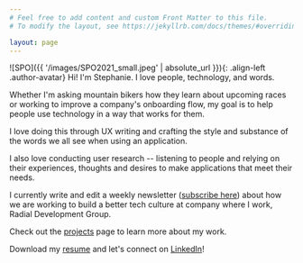 ```yaml
---
# Feel free to add content and custom Front Matter to this file.
# To modify the layout, see https://jekyllrb.com/docs/themes/#overriding-theme-defaults

layout: page
---
```

![SPO]({{ '/images/SPO2021_small.jpeg' | absolute_url }}){: .align-left .author-avatar}
Hi! I'm Stephanie. I love people, technology, and words.

Whether I'm asking mountain bikers how they learn about upcoming races or working to improve a company's onboarding flow, my goal is to help people use technology in a way that works for them.

I love doing this through UX writing and crafting the style and substance of the words we all see when using an application.

I also love conducting user research -- listening to people and relying on their experiences, thoughts and desires to make applications that meet their needs.

I currently write and edit a weekly newsletter (<a href="https://www.getrevue.co/profile/radial" target="_blank">subscribe here</a>) about how we are working to build a better tech culture at company where I work, Radial Development Group.

Check out the [projects](/projects) page to learn more about my work.

Download my <a href="/images/OgburnResumeUX2021.pdf" target="_blank">resume</a> and let's connect on <a href="https://www.linkedin.com/in/spogburn/" target="_blank">LinkedIn</a>!
